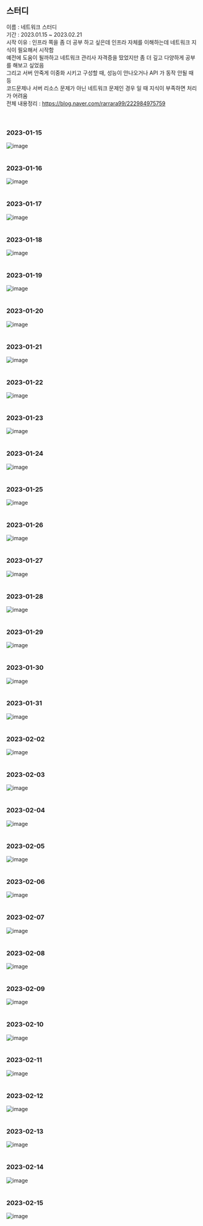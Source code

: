 


## 스터디
이름 : 네트워크 스터디<br>
기간 : 2023.01.15 ~ 2023.02.21 <br>
시작 이유 : 인프라 쪽을 좀 더 공부 하고 싶은데 인프라 자체를 이해하는데 네트워크 지식이 필요해서 시작함<br>
예전에 도움이 될까하고 네트워크 관리사 자격증을 땄었지만 좀 더 깊고 다양하게 공부를 해보고 싶었음<br>
그리고 서버 안죽게 이중화 시키고 구성할 때, 성능이 안나오거나 API 가 동작 안될 때 등<br>
코드문제나 서버 리소스 문제가 아닌 네트워크 문제인 경우 일 때 지식이 부족하면 처리가 어려움<br>
전체 내용정리 : https://blog.naver.com/rarrara99/222984975759 <br>
<br>
<br>

### 2023-01-15
![image](https://user-images.githubusercontent.com/62210870/212532545-5a19ec24-6014-440f-a045-6b60fb25e47b.png)
<br>
<br>

### 2023-01-16
![image](https://user-images.githubusercontent.com/62210870/212695294-7c354b2a-1c2a-486b-a23d-3845aa90a1a1.png)
<br>
<br>

### 2023-01-17
![image](https://user-images.githubusercontent.com/62210870/212895449-fa884aea-a95f-46e7-8b9f-b669d714cafd.png)
<br>
<br>

### 2023-01-18
![image](https://user-images.githubusercontent.com/62210870/213167487-6fb3fd94-e010-4aed-b013-3014ac0ac3e1.png)
<br>
<br>

### 2023-01-19
![image](https://user-images.githubusercontent.com/62210870/213462003-2bc78889-69a3-4904-bc9f-3442356c6c58.png)
<br>
<br>

### 2023-01-20
![image](https://user-images.githubusercontent.com/62210870/213706720-47c0ebdc-cd14-4f18-960d-56c1b05730a9.png)
<br>
<br>

### 2023-01-21
![image](https://user-images.githubusercontent.com/62210870/213844168-efab697c-246d-4bcf-b5d4-dc200f29d752.png)
<br>
<br>

### 2023-01-22
![image](https://user-images.githubusercontent.com/62210870/213912821-c3c1a6d9-82dc-4f65-8195-86b037914e63.png)
<br>
<br>

### 2023-01-23
![image](https://user-images.githubusercontent.com/62210870/213972662-7cd37e72-be0a-49b7-86af-3deb4bfe2428.png)
<br>
<br>

### 2023-01-24
![image](https://user-images.githubusercontent.com/62210870/214219177-861f012a-e2d4-4ac4-8d8c-7268498c083f.png)
<br>
<br>

### 2023-01-25
![image](https://user-images.githubusercontent.com/62210870/214567438-c5867b5f-b579-4ce4-b08a-c6ba463814da.png)
<br>
<br>

### 2023-01-26
![image](https://user-images.githubusercontent.com/62210870/214845932-5674bcc6-ab54-4693-a7af-3dc18544b77e.png)
<br>
<br>

### 2023-01-27
![image](https://user-images.githubusercontent.com/62210870/215107357-24b273b4-1a43-43fa-86a7-1f931cc8ef28.png)
<br>
<br>

### 2023-01-28
![image](https://user-images.githubusercontent.com/62210870/215314924-b02951e4-d386-43bf-98ff-268f8f12dfcd.png)
<br>
<br>

### 2023-01-29
![image](https://user-images.githubusercontent.com/62210870/215315605-c598022b-92f8-4c1c-a631-f2a1fb3e2b50.png)
<br>
<br>

### 2023-01-30
![image](https://user-images.githubusercontent.com/62210870/215507609-0a518eeb-691e-40df-8245-73e885669936.png)
<br>
<br>

### 2023-01-31
![image](https://user-images.githubusercontent.com/62210870/215780802-2d76043d-4e9d-4e69-9d9f-5ad20997a64e.png)
<br>
<br>

### 2023-02-02
![image](https://user-images.githubusercontent.com/62210870/216351354-dece130f-bfa8-4d3e-8889-6def9cbd4cb4.png)
<br>
<br>

### 2023-02-03
![image](https://user-images.githubusercontent.com/62210870/216632949-6fa59073-4f9c-4ed6-9743-adbf3050993c.png)
<br>
<br>

### 2023-02-04
![image](https://user-images.githubusercontent.com/62210870/216775577-ee0e8512-ab53-4b4f-9de8-995d5dc55a3e.png)
<br>
<br>

### 2023-02-05
![image](https://user-images.githubusercontent.com/62210870/216820541-fa15e5cd-b70b-4d7b-a612-5d922e8e3d2c.png)
<br>
<br>

### 2023-02-06
![image](https://user-images.githubusercontent.com/62210870/216990191-24690915-c939-49fb-aad0-b2e310e44a11.png)
<br>
<br>

### 2023-02-07
![image](https://user-images.githubusercontent.com/62210870/217272098-1d9dacaa-233b-4d52-8fb2-e925d58beabe.png)
<br>
<br>

### 2023-02-08
![image](https://user-images.githubusercontent.com/62210870/217555339-53a7e67c-155c-4785-8626-c46ff5842670.png)
<br>
<br>

### 2023-02-09
![image](https://user-images.githubusercontent.com/62210870/217840807-be3c32c9-a134-431b-b0a0-0ba503b8b526.png)
<br>
<br>

### 2023-02-10
![image](https://user-images.githubusercontent.com/62210870/217855074-735e390e-09dd-44ad-aa0a-8bb6ff503167.png)
<br>
<br>

### 2023-02-11
![image](https://user-images.githubusercontent.com/62210870/218295440-cb04f481-330c-441a-a2b8-8ab9575c8de1.png)
<br>
<br>

### 2023-02-12
![image](https://user-images.githubusercontent.com/62210870/218295457-6e2802bb-e21c-4c88-a3ff-21e2c24a320a.png)
<br>
<br>

### 2023-02-13
![image](https://user-images.githubusercontent.com/62210870/218483941-ec4ddf5b-bf01-4ae8-bcc7-167aaccaafd2.png)
<br>
<br>

### 2023-02-14
![image](https://user-images.githubusercontent.com/62210870/218756053-1b796142-5078-4b8b-9778-4c7e9c8c6ae3.png)
<br>
<br>

### 2023-02-15
![image](https://user-images.githubusercontent.com/62210870/219051799-08bc2e11-22b9-4609-87e3-b1400023efb4.png)
<br>
<br>


